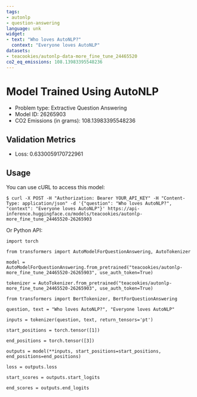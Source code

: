 ```yaml
---
tags:
- autonlp
- question-answering
language: unk
widget:
- text: "Who loves AutoNLP?"
  context: "Everyone loves AutoNLP"
datasets:
- teacookies/autonlp-data-more_fine_tune_24465520
co2_eq_emissions: 108.13983395548236
---
```


# Model Trained Using AutoNLP

- Problem type: Extractive Question Answering
- Model ID: 26265903
- CO2 Emissions (in grams): 108.13983395548236

## Validation Metrics

- Loss: 0.6330059170722961

## Usage

You can use cURL to access this model:

```
$ curl -X POST -H "Authorization: Bearer YOUR_API_KEY" -H "Content-Type: application/json" -d '{"question": "Who loves AutoNLP?", "context": "Everyone loves AutoNLP"}' https://api-inference.huggingface.co/models/teacookies/autonlp-more_fine_tune_24465520-26265903
```

Or Python API:

```
import torch

from transformers import AutoModelForQuestionAnswering, AutoTokenizer

model = AutoModelForQuestionAnswering.from_pretrained("teacookies/autonlp-more_fine_tune_24465520-26265903", use_auth_token=True)

tokenizer = AutoTokenizer.from_pretrained("teacookies/autonlp-more_fine_tune_24465520-26265903", use_auth_token=True)

from transformers import BertTokenizer, BertForQuestionAnswering

question, text = "Who loves AutoNLP?", "Everyone loves AutoNLP"

inputs = tokenizer(question, text, return_tensors='pt')

start_positions = torch.tensor([1])

end_positions = torch.tensor([3])

outputs = model(**inputs, start_positions=start_positions, end_positions=end_positions)

loss = outputs.loss

start_scores = outputs.start_logits

end_scores = outputs.end_logits
```